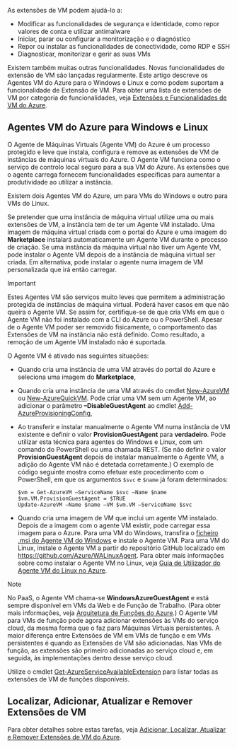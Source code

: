 

As extensões de VM podem ajudá-lo a:

* Modificar as funcionalidades de segurança e identidade, como repor valores de conta e utilizar antimalware
* Iniciar, parar ou configurar a monitorização e o diagnóstico
* Repor ou instalar as funcionalidades de conectividade, como RDP e SSH
* Diagnosticar, monitorizar e gerir as suas VMs

Existem também muitas outras funcionalidades. Novas funcionalidades de extensão de VM são lançadas regularmente. Este artigo descreve os Agentes VM do Azure para o Windows e Linux e como podem suportam a funcionalidade de Extensão de VM. Para obter uma lista de extensões de VM por categoria de funcionalidades, veja [Extensões e Funcionalidades de VM do Azure](../articles/virtual-machines/virtual-machines-windows-extensions-features.md?toc=%2fazure%2fvirtual-machines%2fwindows%2ftoc.json).

## <a name="azure-vm-agents-for-windows-and-linux"></a>Agentes VM do Azure para Windows e Linux
O Agente de Máquinas Virtuais (Agente VM) do Azure é um processo protegido e leve que instala, configura e remove as extensões de VM de instâncias de máquinas virtuais do Azure. O Agente VM funciona como o serviço de controlo local seguro para a sua VM do Azure. As extensões que o agente carrega fornecem funcionalidades específicas para aumentar a produtividade ao utilizar a instância.

Existem dois Agentes VM do Azure, um para VMs do Windows e outro para VMs do Linux.

Se pretender que uma instância de máquina virtual utilize uma ou mais extensões de VM, a instância tem de ter um Agente VM instalado. Uma imagem de máquina virtual criada com o portal do Azure e uma imagem do **Marketplace** instalará automaticamente um Agente VM durante o processo de criação. Se uma instância da máquina virtual não tiver um Agente VM, pode instalar o Agente VM depois de a instância de máquina virtual ser criada. Em alternativa, pode instalar o agente numa imagem de VM personalizada que irá então carregar.

> [!IMPORTANT]
> Estes Agentes VM são serviços muito leves que permitem a administração protegida de instâncias de máquina virtual. Poderá haver casos em que não queira o Agente VM. Se assim for, certifique-se de que cria VMs em que o Agente VM não foi instalado com a CLI do Azure ou o PowerShell. Apesar de o Agente VM poder ser removido fisicamente, o comportamento das Extensões de VM na instância não está definido. Como resultado, a remoção de um Agente VM instalado não é suportada.
>

O Agente VM é ativado nas seguintes situações:

* Quando cria uma instância de uma VM através do portal do Azure e seleciona uma imagem do **Marketplace**,
* Quando cria uma instância de uma VM através do cmdlet [New-AzureVM](https://msdn.microsoft.com/library/azure/dn495254.aspx) ou [New-AzureQuickVM](https://msdn.microsoft.com/library/azure/dn495183.aspx). Pode criar uma VM sem um Agente VM, ao adicionar o parâmetro **–DisableGuestAgent** ao cmdlet [Add-AzureProvisioningConfig](https://msdn.microsoft.com/library/azure/dn495299.aspx),

* Ao transferir e instalar manualmente o Agente VM numa instância de VM existente e definir o valor **ProvisionGuestAgent** para **verdadeiro**. Pode utilizar esta técnica para agentes do Windows e Linux, com um comando do PowerShell ou uma chamada REST. (Se não definir o valor **ProvisionGuestAgent** depois de instalar manualmente o Agente VM, a adição do Agente VM não é detetada corretamente.) O exemplo de código seguinte mostra como efetuar este procedimento com o PowerShell, em que os argumentos `$svc` e `$name` já foram determinados:

      $vm = Get-AzureVM –ServiceName $svc –Name $name
      $vm.VM.ProvisionGuestAgent = $TRUE
      Update-AzureVM –Name $name –VM $vm.VM –ServiceName $svc

* Quando cria uma imagem de VM que inclui um agente VM instalado. Depois de a imagem com o agente VM existir, pode carregar essa imagem para o Azure. Para uma VM do Windows, transfira o [ficheiro .msi do Agente VM do Windows](http://go.microsoft.com/fwlink/?LinkID=394789) e instale o Agente VM. Para uma VM do Linux, instale o Agente VM a partir do repositório GitHub localizado em <https://github.com/Azure/WALinuxAgent>. Para obter mais informações sobre como instalar o Agente VM no Linux, veja [Guia de Utilizador do Agente VM do Linux no Azure](../articles/virtual-machines/virtual-machines-linux-agent-user-guide.md?toc=%2fazure%2fvirtual-machines%2flinux%2ftoc.json).

> [!NOTE]
> No PaaS, o Agente VM chama-se **WindowsAzureGuestAgent** e está sempre disponível em VMs da Web e de Função de Trabalho. (Para obter mais informações, veja [Arquitetura de Funções do Azure](http://blogs.msdn.com/b/kwill/archive/2011/05/05/windows-azure-role-architecture.aspx).) O Agente VM para VMs de função pode agora adicionar extensões às VMs do serviço cloud, da mesma forma que o faz para Máquinas Virtuais persistentes. A maior diferença entre Extensões de VM em VMs de função e em VMs persistentes é quando as Extensões de VM são adicionadas. Nas VMs de função, as extensões são primeiro adicionadas ao serviço cloud e, em seguida, às implementações dentro desse serviço cloud.
>
> Utilize o cmdlet [Get-AzureServiceAvailableExtension](https://msdn.microsoft.com/library/azure/dn722498.aspx) para listar todas as extensões de VM de funções disponíveis.
>
>

## <a name="find-add-update-and-remove-vm-extensions"></a>Localizar, Adicionar, Atualizar e Remover Extensões de VM
Para obter detalhes sobre estas tarefas, veja [Adicionar, Localizar, Atualizar e Remover Extensões de VM do Azure](../articles/virtual-machines/virtual-machines-windows-classic-manage-extensions.md?toc=%2fazure%2fvirtual-machines%2fwindows%2fclassic%2ftoc.json).
